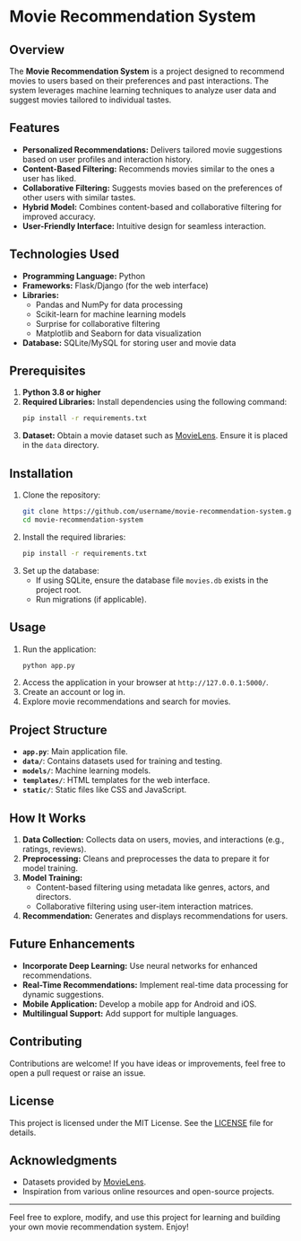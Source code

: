 # Movie Recommendation System

## Overview
The **Movie Recommendation System** is a project designed to recommend movies to users based on their preferences and past interactions. The system leverages machine learning techniques to analyze user data and suggest movies tailored to individual tastes.

## Features
- **Personalized Recommendations:** Delivers tailored movie suggestions based on user profiles and interaction history.
- **Content-Based Filtering:** Recommends movies similar to the ones a user has liked.
- **Collaborative Filtering:** Suggests movies based on the preferences of other users with similar tastes.
- **Hybrid Model:** Combines content-based and collaborative filtering for improved accuracy.
- **User-Friendly Interface:** Intuitive design for seamless interaction.

## Technologies Used
- **Programming Language:** Python
- **Frameworks:** Flask/Django (for the web interface)
- **Libraries:**
  - Pandas and NumPy for data processing
  - Scikit-learn for machine learning models
  - Surprise for collaborative filtering
  - Matplotlib and Seaborn for data visualization
- **Database:** SQLite/MySQL for storing user and movie data

## Prerequisites
1. **Python 3.8 or higher**
2. **Required Libraries:** Install dependencies using the following command:
   ```bash
   pip install -r requirements.txt
   ```
3. **Dataset:** Obtain a movie dataset such as [MovieLens](https://grouplens.org/datasets/movielens/). Ensure it is placed in the `data` directory.

## Installation
1. Clone the repository:
   ```bash
   git clone https://github.com/username/movie-recommendation-system.git
   cd movie-recommendation-system
   ```
2. Install the required libraries:
   ```bash
   pip install -r requirements.txt
   ```
3. Set up the database:
   - If using SQLite, ensure the database file `movies.db` exists in the project root.
   - Run migrations (if applicable).

## Usage
1. Run the application:
   ```bash
   python app.py
   ```
2. Access the application in your browser at `http://127.0.0.1:5000/`.
3. Create an account or log in.
4. Explore movie recommendations and search for movies.

## Project Structure
- **`app.py`**: Main application file.
- **`data/`**: Contains datasets used for training and testing.
- **`models/`**: Machine learning models.
- **`templates/`**: HTML templates for the web interface.
- **`static/`**: Static files like CSS and JavaScript.

## How It Works
1. **Data Collection:** Collects data on users, movies, and interactions (e.g., ratings, reviews).
2. **Preprocessing:** Cleans and preprocesses the data to prepare it for model training.
3. **Model Training:**
   - Content-based filtering using metadata like genres, actors, and directors.
   - Collaborative filtering using user-item interaction matrices.
4. **Recommendation:** Generates and displays recommendations for users.

## Future Enhancements
- **Incorporate Deep Learning:** Use neural networks for enhanced recommendations.
- **Real-Time Recommendations:** Implement real-time data processing for dynamic suggestions.
- **Mobile Application:** Develop a mobile app for Android and iOS.
- **Multilingual Support:** Add support for multiple languages.

## Contributing
Contributions are welcome! If you have ideas or improvements, feel free to open a pull request or raise an issue.

## License
This project is licensed under the MIT License. See the [LICENSE](LICENSE) file for details.

## Acknowledgments
- Datasets provided by [MovieLens](https://grouplens.org/datasets/movielens/).
- Inspiration from various online resources and open-source projects.

---
Feel free to explore, modify, and use this project for learning and building your own movie recommendation system. Enjoy!

